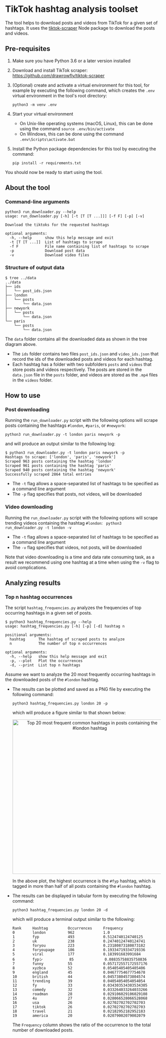 # TikTok hashtag analysis toolset 
The tool helps to download posts and videos from TikTok for a given set of hashtags. It uses the [tiktok-scraper](https://github.com/drawrowfly/tiktok-scraper) Node package  to download the posts and videos.

## Pre-requisites
1. Make sure you have Python 3.6 or a later version installed
2. Download and install TikTok scraper: https://github.com/drawrowfly/tiktok-scraper 
3. (Optional) create and activate a virtual environment for this tool, for example by executing the following command, which creates the `.env` virtual environment in the tool's root directory:

    `python3 -m venv .env`

4. Start your virtual environment
    - On Unix-like operating systems (macOS, Linux), this can be done using the command `source .env/bin/activate`
    - On Windows, this can be done using the command `.env\Scripts\activate.bat`
    
5. Install the Python package dependencies for this tool by executing the command: 

    `pip install -r requirements.txt`

You should now be ready to start using the tool.


## About the tool
### Command-line arguments
```
python3 run_downloader.py --help
usage: run_downloader.py [-h] [-t [T [T ...]]] [-f F] [-p] [-v]

Download the tiktoks for the requested hashtags

optional arguments:
  -h, --help      show this help message and exit
  -t [T [T ...]]  List of hashtags to scrape
  -f F            File name containing list of hashtags to scrape
  -p              Download post data
  -v              Download video files
```

### Structure of output data
```
$ tree ../data
../data
├── ids
│   └── post_ids.json
├── london
│   └── posts
│       └── data.json
├── newyork
│   └── posts
│       └── data.json
└── paris
    └── posts
        └── data.json
```


The `data` folder contains all the downloaded data as shown in the tree diagram above. 
- The `ids` folder contains two files `post_ids.json` and `video_ids.json` that record the ids of the downloaded posts and videos for each hashtag.
- Each hashtag has a folder with two subfolders `posts` and `videos` that store posts and videos respectively. The posts are stored in the `data.json` file in the `posts` folder, and videos are stored as the `.mp4` files in the `videos` folder.


## How to use
### Post downloading
Running the `run_downloader.py` script with the following options will scrape posts containing the hashtags `#london`, `#paris`, or `#newyork`:

    python3 run_downloader.py -t london paris newyork -p

and will produce an output similar to the following log:

    $ python3 run_downloader.py -t london paris newyork -p
    Hashtags to scrape: ['london', 'paris', 'newyork']
    Scraped 963 posts containing the hashtag 'london'
    Scraped 961 posts containing the hashtag 'paris'
    Scraped 940 posts containing the hashtag 'newyork'
    Successfully scraped 2864 total entries

- The `-t` flag allows a space-separated list of hashtags to be specified as a command line argument
- The `-p` flag specifies that posts, not videos, will be downloaded

### Video downloading
Running the `run_downloader.py` script with the following options will scrape trending videos containing the hashtag `#london`:
` python3 run_downloader.py -t london -v`

- The `-t` flag allows a space-separated list of hashtags to be specified as a command line argument
- The `-v` flag specifies that videos, not posts, will be downloaded

Note that video downloading is a time and data rate consuming task, as a result we recommend using one hashtag at a time when using the `-v` flag to avoid complications.

## Analyzing results 
### Top n hashtag occurrences 
The script `hashtag_frequencies.py` analyzes the frequencies of top occurring hashtags in a given set of posts.

```
$ python3 hashtag_frequencies.py --help
usage: hashtag_frequencies.py [-h] [-p] [-d] hashtag n

positional arguments:
  hashtag      The hashtag of scraped posts to analyze
  n            The number of top n occurrences

optional arguments:
  -h, --help   show this help message and exit
  -p, --plot   Plot the occurrences
  -d, --print  List top n hashtags
  ```

Assume we want to analyze the 20 most frequently occurring hashtags in the downloaded posts of the `#london` hashtag.

- The results can be plotted and saved as a PNG file by executing the following command: 

    `python3 hashtag_frequencies.py london 20 -p`
    
    which will produce a figure similar to that shown below:
    <p align="center">
        <img src="https://user-images.githubusercontent.com/18430739/166878928-d146b352-b68c-4ab4-bd2c-feb2f0140df9.png" height="500" alt="Top 20 most frequent common hashtags in posts containing the #london hashtag">
    </p>
    
    In the above plot, the highest occurrence is the `#fyp` hashtag, which is tagged in more than half of all posts containing the `#london` hashtag.

- The results can be displayed in tabular form by executing the following command:

    `python3 hashtag_frequencies.py london 20 -d`

    which will produce a terminal output similar to the following:
    ```
    Rank     Hashtag         Occurrences     Frequency
    0        london          962             1.0            
    1        fyp             493             0.5124740124740125
    2        uk              238             0.24740124740124741
    3        foryou          223             0.23180873180873182
    4        foryoupage      186             0.19334719334719336
    5        viral           177             0.183991683991684
    6        fypシ            85              0.08835758835758836
    7        funny           55              0.057172557172557176
    8        xyzbca          52              0.05405405405405406
    9        england         45              0.04677754677754678
    10       british         44              0.04573804573804574
    11       trending        39              0.04054054054054054
    12       fy              33              0.034303534303534305
    13       comedy          32              0.033264033264033266
    14       roadman         28              0.029106029106029108
    15       4u              27              0.028066528066528068
    16       usa             26              0.02702702702702703
    17       tiktok          26              0.02702702702702703
    18       travel          21              0.02182952182952183
    19       america         20              0.02079002079002079
    ```

    The `Frequency` column shows the ratio of the occurrence to the total number of downloaded posts.
